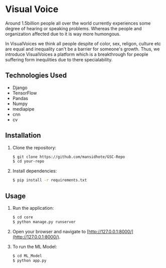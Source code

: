 # Visual Voice

Around 1.5billion people all over the world currently experiences some degree of hearing or speaking problems. Whereas the people and organization affected due to it is way more humongous.

In VisualVoices we think all people despite of color, sex, religon, culture etc are equal and inequality can't be a barrier for someone's growth. Thus, we introduce VisualVoices a platform which is a breakthrough for people suffering form inequlities due to there specialability.


## Technologies Used

- Django
- TensorFlow
- Pandas
- Numpy
- mediapipe 
- cnn 
- cv 

## Installation

1. Clone the repository:

    ```bash
    $ git clone https://github.com/mansidhote/GSC-Repo
    $ cd your-repo
    ```

2. Install dependencies:

    ```bash
    $ pip install -r requirements.txt
    ```

## Usage
1. Run the application:

    ```bash
    $ cd core
    $ python manage.py runserver
    ```

2. Open your browser and navigate to [http://127.0.0.1:8000/](http://127.0.0.1:8000/).

3. To run the ML Model:
   
   ```bash
   $ cd ML_Model
   $ python app.py
   ```

